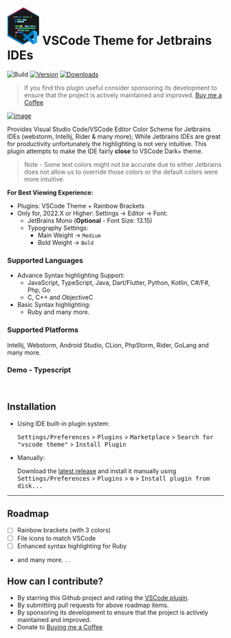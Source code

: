 # <img src="src/main/resources/META-INF/pluginIcon.svg" alt="drawing" width="75"/> VSCode Theme for Jetbrains IDEs

![Build](https://github.com/dinbtechit/vscode-theme/workflows/Build/badge.svg)
[![Version](https://img.shields.io/jetbrains/plugin/v/19177.svg)](https://plugins.jetbrains.com/plugin/19177)
[![Downloads](https://img.shields.io/jetbrains/plugin/d/19177.svg)](https://plugins.jetbrains.com/plugin/19177)


<!-- Plugin description -->
> If you find this plugin useful consider sponsoring its development to ensure that the project is actively maintained and improved. [Buy me a Coffee](https://www.buymeacoffee.com/dinbtechit) 

[![image](https://user-images.githubusercontent.com/17984781/201556781-ed055fea-3217-421c-a4b6-296af779c1ce.png)](https://www.buymeacoffee.com/dinbtechit)


Provides Visual Studio Code/VSCode Editor Color Scheme for Jetbrains IDEs (webstorm, Intellij, Rider & many more);
While Jetbrains IDEs are great for productivity unfortunately the highlighting is not very
intuitive. This plugin attempts to make the IDE fairly **close** to VSCode Dark+ theme. 

> Note - Some text colors might not be accurate due to either Jetbrains does not allow us to override those colors or the default colors were more intuitive. 

**For Best Viewing Experience:** 
- Plugins: VSCode Theme + Rainbow Brackets
- Only for, 2022.X or Higher: Settings -> Editor -> Font:
  - JetBrains Mono (**Optional** - Font Size: 13.15)
  - Typography Settings: 
    - Main Weight -> `Medium`
    - Bold Weight -> `Bold`

### Supported Languages
- Advance Syntax highlighting Support: 
  - JavaScript, TypeScript, Java, Dart/Flutter, Python, Kotlin, C#/F#, Php, Go
  - C, C++ and ObjectiveC
- Basic Syntax highlighting:
  - Ruby and many more. 

### Supported Platforms
Intellij, Webstorm, Android Studio, CLion, PhpStorm, Rider, GoLang and many more.

### Demo - Typescript

<img style="transform: scale(0.60)" src="https://plugins.jetbrains.com/files/19177/screenshot_597cfa44-635d-4abd-85ef-e08775575963" alt=""/>

<!-- Plugin description end -->

## Installation

- Using IDE built-in plugin system:
  
  <kbd>Settings/Preferences</kbd> > <kbd>Plugins</kbd> > <kbd>Marketplace</kbd> > <kbd>Search for "vscode theme"</kbd> >
  <kbd>Install Plugin</kbd>
  
- Manually:

  Download the [latest release](https://github.com/dinbtechit/vscode-theme/releases/latest) and install it manually using
  <kbd>Settings/Preferences</kbd> > <kbd>Plugins</kbd> > <kbd>⚙️</kbd> > <kbd>Install plugin from disk...</kbd>

---
## Roadmap
- [ ] Rainbow brackets (with 3 colors)
- [ ] File icons to match VSCode
- [ ] Enhanced syntax highlighting for Ruby
- and many more. . .

## How can I contribute?

- By starring this Github project and rating the [VSCode plugin](https://plugins.jetbrains.com/plugin/19177-vscode-theme).
- By submitting pull requests for above roadmap items.
- By sponsoring its development to ensure that the project is actively maintained and improved. 
- Donate to [Buying me a Coffee](https://www.buymeacoffee.com/dinbtechit)
